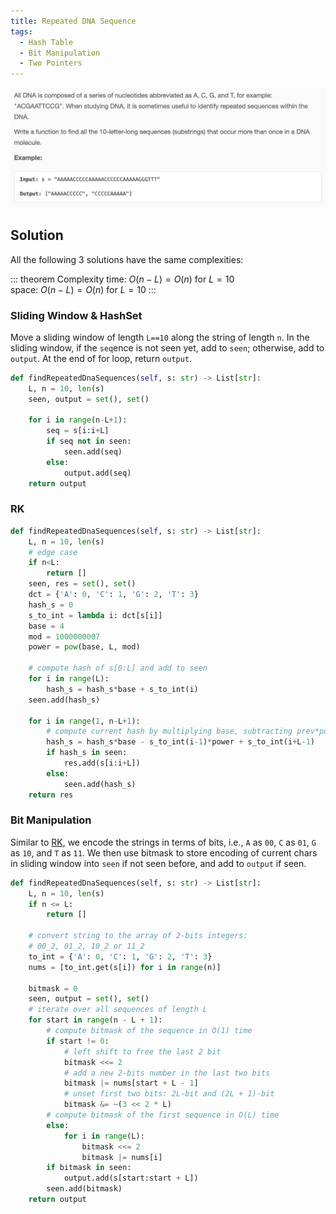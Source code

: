 ```yaml
---
title: Repeated DNA Sequence
tags:
  - Hash Table
  - Bit Manipulation
  - Two Pointers
---
```


<img class="medium-zoom" src="/algo/repeated-dna-sequences.png" alt="https://leetcode.com/problems/repeated-dna-sequences">

## Solution

All the following 3 solutions have the same complexities:

::: theorem Complexity
time: $O(n-L) = O(n)$ for $L=10$  
space: $O(n-L) = O(n)$ for $L=10$
:::

### Sliding Window & HashSet

Move a sliding window of length `L==10` along the string of length `n`. In the sliding window, if the `seq`ence is not seen yet, add to `seen`; otherwise, add to `output`. At the end of for loop, return `output`.

```py
def findRepeatedDnaSequences(self, s: str) -> List[str]:
    L, n = 10, len(s)
    seen, output = set(), set()

    for i in range(n-L+1):
        seq = s[i:i+L]
        if seq not in seen:
            seen.add(seq)
        else:
            output.add(seq)
    return output
```

### RK

```py
def findRepeatedDnaSequences(self, s: str) -> List[str]:
    L, n = 10, len(s)
    # edge case
    if n<L:
        return []
    seen, res = set(), set()
    dct = {'A': 0, 'C': 1, 'G': 2, 'T': 3}
    hash_s = 0
    s_to_int = lambda i: dct[s[i]]
    base = 4
    mod = 1000000007
    power = pow(base, L, mod)

    # compute hash of s[0:L] and add to seen
    for i in range(L):
        hash_s = hash_s*base + s_to_int(i)
    seen.add(hash_s)

    for i in range(1, n-L+1):
        # compute current hash by multiplying base, subtracting prev*power and adding next
        hash_s = hash_s*base - s_to_int(i-1)*power + s_to_int(i+L-1)
        if hash_s in seen:
            res.add(s[i:i+L])
        else:
            seen.add(hash_s)
    return res
```

### Bit Manipulation

Similar to [RK](#rk), we encode the strings in terms of bits, i.e., `A` as `00`, `C` as `01`, `G` as `10`, and `T` as `11`. We then use bitmask to store encoding of current chars in sliding window into `seen` if not seen before, and add to `output` if seen.

```py
def findRepeatedDnaSequences(self, s: str) -> List[str]:
    L, n = 10, len(s)
    if n <= L:
        return []

    # convert string to the array of 2-bits integers:
    # 00_2, 01_2, 10_2 or 11_2
    to_int = {'A': 0, 'C': 1, 'G': 2, 'T': 3}
    nums = [to_int.get(s[i]) for i in range(n)]

    bitmask = 0
    seen, output = set(), set()
    # iterate over all sequences of length L
    for start in range(n - L + 1):
        # compute bitmask of the sequence in O(1) time
        if start != 0:
            # left shift to free the last 2 bit
            bitmask <<= 2
            # add a new 2-bits number in the last two bits
            bitmask |= nums[start + L - 1]
            # unset first two bits: 2L-bit and (2L + 1)-bit
            bitmask &= ~(3 << 2 * L)
        # compute bitmask of the first sequence in O(L) time
        else:
            for i in range(L):
                bitmask <<= 2
                bitmask |= nums[i]
        if bitmask in seen:
            output.add(s[start:start + L])
        seen.add(bitmask)
    return output
```
